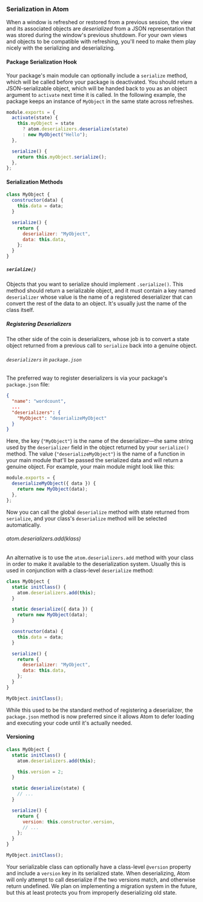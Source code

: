 ### Serialization in Atom

When a window is refreshed or restored from a previous session, the view and its associated objects are _deserialized_ from a JSON representation that was stored during the window's previous shutdown. For your own views and objects to be compatible with refreshing, you'll need to make them play nicely with the serializing and deserializing.

#### Package Serialization Hook

Your package's main module can optionally include a `serialize` method, which will be called before your package is deactivated. You should return a JSON-serializable object, which will be handed back to you as an object argument to `activate` next time it is called. In the following example, the package keeps an instance of `MyObject` in the same state across refreshes.

```javascript
module.exports = {
  activate(state) {
    this.myObject = state
      ? atom.deserializers.deserialize(state)
      : new MyObject("Hello");
  },

  serialize() {
    return this.myObject.serialize();
  },
};
```

#### Serialization Methods

```javascript
class MyObject {
  constructor(data) {
    this.data = data;
  }

  serialize() {
    return {
      deserializer: "MyObject",
      data: this.data,
    };
  }
}
```

##### `serialize()`

Objects that you want to serialize should implement `.serialize()`. This method should return a serializable object, and it must contain a key named `deserializer` whose value is the name of a registered deserializer that can convert the rest of the data to an object. It's usually just the name of the class itself.

##### Registering Deserializers

The other side of the coin is deserializers, whose job is to convert a state object returned from a previous call to `serialize` back into a genuine object.

###### `deserializers` in `package.json`

The preferred way to register deserializers is via your package's `package.json` file:

```json
{
  "name": "wordcount",
  ...
  "deserializers": {
    "MyObject": "deserializeMyObject"
  }
}
```

Here, the key (`"MyObject"`) is the name of the deserializer—the same string used by the `deserializer` field in the object returned by your `serialize()` method. The value (`"deserializeMyObject"`) is the name of a function in your main module that'll be passed the serialized data and will return a genuine object. For example, your main module might look like this:

```javascript
module.exports = {
  deserializeMyObject({ data }) {
    return new MyObject(data);
  },
};
```

Now you can call the global `deserialize` method with state returned from `serialize`, and your class's `deserialize` method will be selected automatically.

###### atom.deserializers.add(klass)

An alternative is to use the `atom.deserializers.add` method with your class in order to make it available to the deserialization system. Usually this is used in conjunction with a class-level `deserialize` method:

```javascript
class MyObject {
  static initClass() {
    atom.deserializers.add(this);
  }

  static deserialize({ data }) {
    return new MyObject(data);
  }

  constructor(data) {
    this.data = data;
  }

  serialize() {
    return {
      deserializer: "MyObject",
      data: this.data,
    };
  }
}

MyObject.initClass();
```

While this used to be the standard method of registering a deserializer, the `package.json` method is now preferred since it allows Atom to defer loading and executing your code until it's actually needed.

#### Versioning

```javascript
class MyObject {
  static initClass() {
    atom.deserializers.add(this);

    this.version = 2;
  }

  static deserialize(state) {
    // ...
  }

  serialize() {
    return {
      version: this.constructor.version,
      // ...
    };
  }
}

MyObject.initClass();
```

Your serializable class can optionally have a class-level `@version` property and include a `version` key in its serialized state. When deserializing, Atom will only attempt to call deserialize if the two versions match, and otherwise return undefined. We plan on implementing a migration system in the future, but this at least protects you from improperly deserializing old state.
